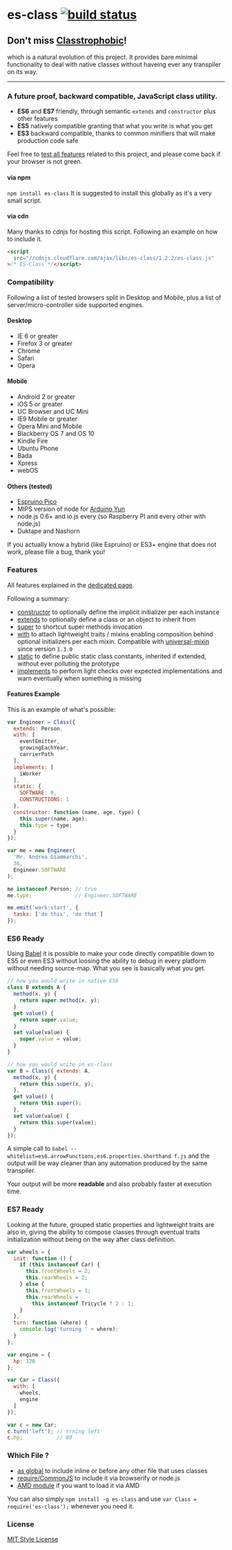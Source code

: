 es-class [![build status](https://secure.travis-ci.org/WebReflection/es-class.svg)](http://travis-ci.org/WebReflection/es-class)
=================================

## Don't miss [Classtrophobic](https://github.com/WebReflection/classtrophobic)!

which is a natural evolution of this project.
It provides bare minimal functionality to deal with native classes without haveing ever any transpiler on its way.

- - - - -


### A future proof, backward compatible, JavaScript class utility.

  * **ES6** and **ES7** friendly, through semantic `extends` and `constructor` plus other features
  * **ES5** natively compatible granting that what you write is what you get
  * **ES3** backward compatible, thanks to common minifiers that will make production code safe

Feel free to [test all features](http://webreflection.github.io/es-class/test/) related to this project, and please come back if your browser is not green.


#### via npm
`npm install es-class`
It is suggested to install this globally as it's a very small script.


#### via cdn
Many thanks to cdnjs for hosting this script. Following an example on how to include it.
```html
<script
  src="//cdnjs.cloudflare.com/ajax/libs/es-class/1.2.2/es-class.js"
>/* ES-Class */</script>
```


### Compatibility

Following a list of tested browsers split in Desktop and Mobile, plus a list of server/micro-controller side supported engines.

#### Desktop

  * IE 6 or greater
  * Firefox 3 or greater
  * Chrome
  * Safari
  * Opera


#### Mobile

  * Android 2 or greater
  * iOS 5 or greater
  * UC Browser and UC Mini
  * IE9 Mobile or greater
  * Opera Mini and Mobile
  * Blackberry OS 7 and OS 10
  * Kindle Fire
  * Ubuntu Phone
  * Bada
  * Xpress
  * webOS


#### Others (tested)

  * [Espruino Pico](http://www.espruino.com)
  * MIPS version of node for [Arduino Yun](http://www.arduino.cc/en/Main/ArduinoBoardYun?from=Products.ArduinoYUN)
  * node.js 0.6+ and io.js every (so Raspberry PI and every other with node.js)
  * Duktape and Nashorn


If you actually know a hybrid (like Espruino) or ES3+ engine that does not work, please file a bug, thank you!


### Features
All features explained in the [dedicated page](https://github.com/WebReflection/es-class/blob/master/FEATURES.md).

Following a summary:

  * [constructor](https://github.com/WebReflection/es-class/blob/master/FEATURES.md#constructor) to optionally define the implicit initializer per each instance
  * [extends](https://github.com/WebReflection/es-class/blob/master/FEATURES.md#extends) to optionally define a class or an object to inherit from
  * [super](https://github.com/WebReflection/es-class/blob/master/FEATURES.md#super) to shortcut super methods invocation
  * [with](https://github.com/WebReflection/es-class/blob/master/FEATURES.md#with) to attach lightweight traits / mixins enabling composition behind optional initializers per each mixin. Compatible with [universal-mixin](https://github.com/WebReflection/universal-mixin/) since version  `1.3.0`
  * [static](https://github.com/WebReflection/es-class/blob/master/FEATURES.md#static) to define public static class constants, inherited if extended, without ever polluting the prototype
  * [implements](https://github.com/WebReflection/es-class/blob/master/FEATURES.md#implements) to perform light checks over expected implementations and warn eventually when something is missing


#### Features Example
This is an example of what's possible:
```js
var Engineer = Class({
  extends: Person,
  with: [
    eventEmitter,
    growingEachYear,
    carrierPath
  ],
  implements: [
    iWorker
  ],
  static: {
    SOFTWARE: 0,
    CONSTRUCTIONS: 1
  },
  constructor: function (name, age, type) {
    this.super(name, age);
    this.type = type;
  }
});

var me = new Engineer(
  'Mr. Andrea Giammarchi',
  36,
  Engineer.SOFTWARE
);

me instanceof Person; // true
me.type;              // Engineer.SOFTWARE

me.emit('work:start', {
  tasks: ['do this', 'do that']
});
```


### ES6 Ready
Using [Babel](https://babeljs.io) it is possible to make your code directly compatible down to ES5 or even ES3 without loosing the ability to debug in every platform without needing source-map. What you see is basically what you get.

```js
// how you would write in native ES6
class B extends A {
  method(x, y) {
    return super.method(x, y);
  }
  get value() {
    return super.value;
  }
  set value(value) {
    super.value = value;
  }
}

// how you would write in es-class
var B = Class({ extends: A,
  method(x, y) {
    return this.super(x, y);
  },
  get value() {
    return this.super();
  },
  set value(value) {
    return this.super(value);
  }
});
```

A simple call to `babel --whitelist=es6.arrowFunctions,es6.properties.shorthand f.js` and the output will be way cleaner than any automation produced by the same transpiler.

Your output will be more **readable** and also probably faster at execution time.


### ES7 Ready
Looking at the future, grouped static properties and lightweight traits are also in, giving the ability to compose classes through eventual traits initialization without being on the way after class definition.

```js
var wheels = {
  init: function () {
    if (this instanceof Car) {
      this.frontWheels = 2;
      this.rearWheels = 2;
    } else {
      this.frontWheels = 1;
      this.rearWheels =
        this instanceof Tricycle ? 2 : 1;
    }
  },
  turn: function (where) {
    console.log('turning ' + where);
  }
};

var engine = {
  hp: 120
};

var Car = Class({
  with: [
    wheels,
    engine
  ]
});

var c = new Car;
c.turn('left'); // trning left
c.hp;           // 80
```


### Which File ?

  * [as global](build/es-class.js) to include inline or before any other file that uses classes
  * [require/CommonJS](build/es-class.npm.js) to include it via browserify or node.js
  * [AMD module](build/es-class.amd.js) if you want to load it via AMD

You can also simply `npm install -g es-class` and use `var Class = require('es-class');` whenever you need it.


### License
[MIT Style License](LICENSE.txt)
